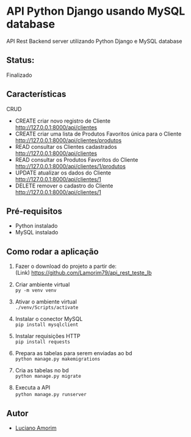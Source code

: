 # API Python Django usando MySQL database
API Rest Backend server utilizando Python Django e MySQL database

## Status:

Finalizado

## Características

CRUD

- CREATE criar novo registro de Cliente  <br> http://127.0.0.1:8000/api/clientes   
- CREATE criar uma lista de Produtos Favoritos única para o Cliente <br> http://127.0.0.1:8000/api/clientes/produtos
- READ consultar os Clientes cadastrados <br> http://127.0.0.1:8000/api/clientes
- READ consultar os Produtos Favoritos do Cliente <br> http://127.0.0.1:8000/api/clientes/1/produtos
- UPDATE atualizar os dados do Cliente <br> http://127.0.0.1:8000/api/clientes/1
- DELETE remover o cadastro do Cliente <br> http://127.0.0.1:8000/api/clientes/1

## Pré-requisitos
- Python instalado
- MySQL instalado

## Como rodar a aplicação
1. Fazer o download do projeto a partir de: <br> (Link) https://github.com/Lamorim79/api_rest_teste_lb <p>
2. Criar ambiente virtual <br> `py -m venv venv ` <p>
3. Ativar o ambiente virtual <br>`./venv/Scripts/activate ` <p>
4. Instalar o conector MySQL <br>`pip install mysqlclient` <p>
5. Instalar requisições HTTP <br>`pip install requests` <p>
6. Prepara as tabelas para serem enviadas ao bd <br>`python manage.py makemigrations` <p>
7. Cria as tabelas no bd <br>`python manage.py migrate` <p>
8. Executa a API <br>`python manage.py runserver`


## Autor
- [Luciano Amorim](https://github.com/Lamorim79)
